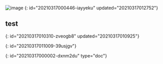 ![image](https://b3logfile.com/siyuan/assets/pic27.png)
{: id="20210317000446-iayyeku" updated="20210317012752"}

## test
{: id="20210317010310-zveogb8" updated="20210317010925"}

{: id="20210317011009-39usjgv"}


{: id="20210317000002-dxnm2du" type="doc"}
